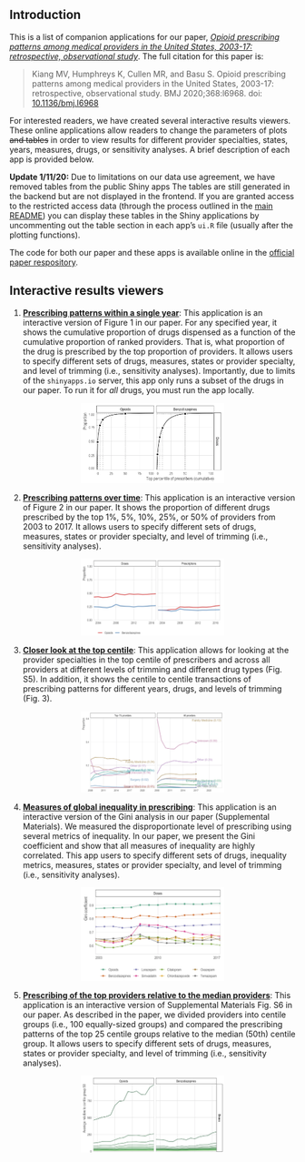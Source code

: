 
## Introduction

This is a list of companion applications for our paper, [*Opioid
prescribing patterns among medical providers in the United
States, 2003-17: retrospective, observational
study*](https://www.doi.org/10.1136/bmj.l6968). The full citation for
this paper is:

> Kiang MV, Humphreys K, Cullen MR, and Basu S. Opioid prescribing
> patterns among medical providers in the United States, 2003-17:
> retrospective, observational study. BMJ 2020;368:l6968. doi:
> [10.1136/bmj.l6968](https://www.doi.org/10.1136/bmj.l6968)

For interested readers, we have created several interactive results
viewers. These online applications allow readers to change the
parameters of plots ~~and tables~~ in order to view results for
different provider specialties, states, years, measures, drugs, or
sensitivity analyses. A brief description of each app is provided below.

**Update 1/11/20:** Due to limitations on our data use agreement, we
have removed tables from the public Shiny apps The tables are still
generated in the backend but are not displayed in the frontend. If you
are granted access to the restricted access data (through the process
outlined in the [main
README](https://github.com/mkiang/disproportionate_prescribing)) you can
display these tables in the Shiny applications by uncommenting out the
table section in each app’s `ui.R` file (usually after the plotting
functions).

The code for both our paper and these apps is available online in the
[official paper
respository](https://github.com/mkiang/disproportionate_prescribing).

## Interactive results viewers

1.  [**Prescribing patterns within a single
    year**](https://sanjaybasu.shinyapps.io/lorenz_curve_app/): This
    application is an interactive version of Figure 1 in our paper. For
    any specified year, it shows the cumulative proportion of drugs
    dispensed as a function of the cumulative proportion of ranked
    providers. That is, what proportion of the drug is prescribed by the
    top proportion of providers. It allows users to specify different
    sets of drugs, measures, states or provider specialty, and level of
    trimming (i.e., sensitivity analyses). Importantly, due to limits of
    the `shinyapps.io` server, this app only runs a subset of the drugs
    in our paper. To run it for *all* drugs, you must run the app
    locally.

<p align="center">

<img src="./../misc/lorenz_app_sample.png" width="50%" />

</p>

2.  [**Prescribing patterns over
    time**](https://sanjaybasu.shinyapps.io/prescribing_over_time_app/):
    This application is an interactive version of Figure 2 in our paper.
    It shows the proportion of different drugs prescribed by the top 1%,
    5%, 10%, 25%, or 50% of providers from 2003 to 2017. It allows users
    to specify different sets of drugs, measures, states or provider
    specialty, and level of trimming (i.e., sensitivity analyses).

<p align="center">

<img src="./../misc/top_centile_prescribing_sample.png" width="50%" />

</p>

3.  [**Closer look at the top
    centile**](https://sanjaybasu.shinyapps.io/top_centile_app/):
    This application allows for looking at the provider specialties in
    the top centile of prescribers and across all providers at different
    levels of trimming and different drug types (Fig. S5). In addition,
    it shows the centile to centile transactions of prescribing patterns
    for different years, drugs, and levels of trimming (Fig. 3).

<p align="center">

<img src="./../misc/top_centile_app_sample.png" width="50%" />

</p>

4.  [**Measures of global inequality in
    prescribing**](https://sanjaybasu.shinyapps.io/inequality_over_time_app/):
    This application is an interactive version of the Gini analysis in
    our paper (Supplemental Materials). We measured the disproportionate
    level of prescribing using several metrics of inequality. In our
    paper, we present the Gini coefficient and show that all measures of
    inequality are highly correlated. This app users to specify
    different sets of drugs, inequality metrics, measures, states or
    provider specialty, and level of trimming (i.e., sensitivity
    analyses).

<p align="center">

<img src="./../misc/ineq_app_sample.png" width="50%" />

</p>

5.  [**Prescribing of the top providers relative to the median
    providers**](https://sanjaybasu.shinyapps.io/ntile_relative_app/):
    This application is an interactive version of Supplemental Materials
    Fig. S6 in our paper. As described in the paper, we divided
    providers into centile groups (i.e., 100 equally-sized groups) and
    compared the prescribing patterns of the top 25 centile groups
    relative to the median (50th) centile group. It allows users to
    specify different sets of drugs, measures, states or provider
    specialty, and level of trimming (i.e., sensitivity analyses).

<p align="center">

<img src="./../misc/rel_prescribing_app_sample.png" width="50%" />

</p>
